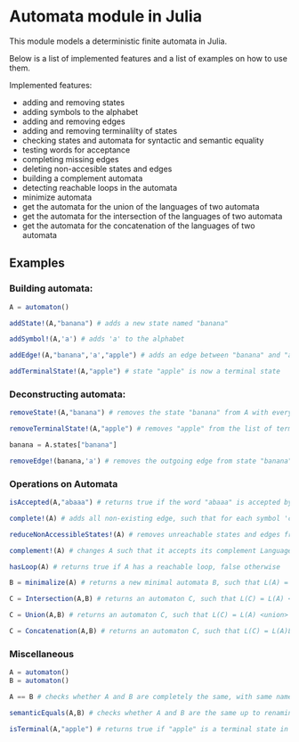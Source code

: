 # Automata module in Julia

This module models a deterministic finite automata in Julia.

Below is a list of implemented features and a list of examples on how to use them.

Implemented features:
- adding and removing states
- adding symbols to the alphabet
- adding and removing edges
- adding and removing terminalilty of states
- checking states and automata for syntactic and semantic equality
- testing words for acceptance
- completing missing edges
- deleting non-accesible states and edges
- building a complement automata
- detecting reachable loops in the automata
- minimize automata
- get the automata for the union of the languages of two automata
- get the automata for the intersection of the languages of two automata
- get the automata for the concatenation of the languages of two automata

## Examples

### Building automata:

```julia
A = automaton()

addState!(A,"banana") # adds a new state named "banana"

addSymbol!(A,'a') # adds 'a' to the alphabet

addEdge!(A,"banana",'a',"apple") # adds an edge between "banana" and "apple" labeled by 'a'

addTerminalState!(A,"apple") # state "apple" is now a terminal state
```

### Deconstructing automata:

```julia
removeState!(A,"banana") # removes the state "banana" from A with every edge pointing to it. Can't remove initial states.

removeTerminalState!(A,"apple") # removes "apple" from the list of terminal states. It still exists in the automata but is not terminal anymore.

banana = A.states["banana"]

removeEdge!(banana,'a') # removes the outgoing edge from state "banana" labelled by 'a'
```

### Operations on Automata

```julia
isAccepted(A,"abaaa") # returns true if the word "abaaa" is accepted by the automaton A, false otherwise

complete!(A) # adds all non-existing edge, such that for each symbol 'c' in the alphabet of A, every state has an edge labelled by 'c'

reduceNonAccessibleStates!(A) # removes unreachable states and edges from A

complement!(A) # changes A such that it accepts its complement Language L^c

hasLoop(A) # returns true if A has a reachable loop, false otherwise

B = minimalize(A) # returns a new minimal automata B, such that L(A) = L(B) and B is minimal with this property.

C = Intersection(A,B) # returns an automaton C, such that L(C) = L(A) <intersected> L(B)

C = Union(A,B) # returns an automaton C, such that L(C) = L(A) <union> L(B)

C = Concatenation(A,B) # returns an automaton C, such that L(C) = L(A)L(B)
```

### Miscellaneous

```julia
A = automaton()
B = automaton()

A == B # checks whether A and B are completely the same, with same named states, edges, alphabets, etc.

semanticEquals(A,B) # checks whether A and B are the same up to renaming the states, i.e. there is an isomorphism f: states(A( -> states(B) between the states, such that if there is an edge between "c" and "d in A using symbol 'x', then there is an edge f(c) to f(d) using 'x' in B.

isTerminal(A,"apple") # returns true if "apple" is a terminal state in A, false otherwise
```